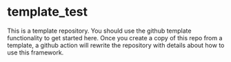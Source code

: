 # template_test

This is a template repository. You should use the github template functionality
to get started here. Once you create a copy of this repo from a template, a
github action will rewrite the repository with details about how to use this
framework.
